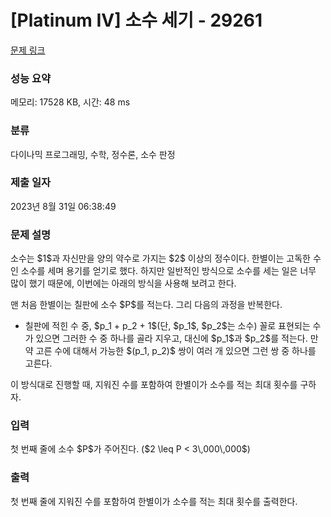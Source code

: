 # [Platinum IV] 소수 세기 - 29261 

[문제 링크](https://www.acmicpc.net/problem/29261) 

### 성능 요약

메모리: 17528 KB, 시간: 48 ms

### 분류

다이나믹 프로그래밍, 수학, 정수론, 소수 판정

### 제출 일자

2023년 8월 31일 06:38:49

### 문제 설명

<p>소수는 $1$과 자신만을 양의 약수로 가지는 $2$ 이상의 정수이다. 한별이는 고독한 수인 소수를 세며 용기를 얻기로 했다. 하지만 일반적인 방식으로 소수를 세는 일은 너무 많이 했기 때문에, 이번에는 아래의 방식을 사용해 보려고 한다.</p>

<p>맨 처음 한별이는 칠판에 소수 $P$를 적는다. 그리 다음의 과정을 반복한다.</p>

<ul>
	<li>칠판에 적힌 수 중, $p_1 + p_2 + 1$(단, $p_1$, $p_2$는 소수) 꼴로 표현되는 수가 있으면 그러한 수 중 하나를 골라 지우고, 대신에 $p_1$과 $p_2$를 적는다. 만약 고른 수에 대해서 가능한 $(p_1, p_2)$ 쌍이 여러 개 있으면 그런 쌍 중 하나를 고른다.</li>
</ul>

<p>이 방식대로 진행할 때, 지워진 수를 포함하여 한별이가 소수를 적는 최대 횟수를 구하자.</p>

### 입력 

 <p>첫 번째 줄에 소수 $P$가 주어진다. ($2 \leq P < 3\,000\,000$)</p>

### 출력 

 <p>첫 번째 줄에 지워진 수를 포함하여 한별이가 소수를 적는 최대 횟수를 출력한다.</p>

